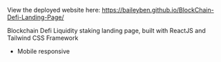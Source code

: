 View the deployed website here: https://baileyben.github.io/BlockChain-Defi-Landing-Page/

Blockchain Defi Liquidity staking landing page, built with ReactJS and Tailwind CSS Framework
* Mobile responsive
